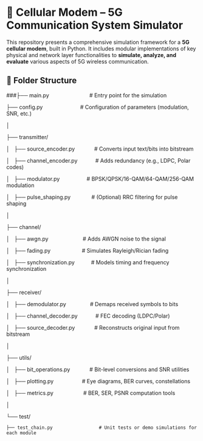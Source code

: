 # 📶 Cellular Modem – 5G Communication System Simulator

This repository presents a comprehensive simulation framework for a **5G cellular modem**, built in Python. It includes modular implementations of key physical and network layer functionalities to **simulate, analyze, and evaluate** various aspects of 5G wireless communication.

## 📁 Folder Structure 

###├── main.py                           # Entry point for the simulation

├── config.py                         # Configuration of parameters (modulation, SNR, etc.)

│

├── transmitter/

  │   ├── source_encoder.py             # Converts input text/bits into bitstream

  │   ├── channel_encoder.py            # Adds redundancy (e.g., LDPC, Polar codes)

  │   ├── modulator.py                  # BPSK/QPSK/16-QAM/64-QAM/256-QAM modulation

  │   ├── pulse_shaping.py              # (Optional) RRC filtering for pulse shaping

│

├── channel/
  
  │   ├── awgn.py                       # Adds AWGN noise to the signal

  │   ├── fading.py                     # Simulates Rayleigh/Rician fading

  │   ├── synchronization.py           # Models timing and frequency synchronization

│

├── receiver/

  │   ├── demodulator.py                # Demaps received symbols to bits

  │   ├── channel_decoder.py            # FEC decoding (LDPC/Polar)

  │   ├── source_decoder.py             # Reconstructs original input from bitstream

│

├── utils/

  │   ├── bit_operations.py             # Bit-level conversions and SNR utilities

  │   ├── plotting.py                   # Eye diagrams, BER curves, constellations

  │   ├── metrics.py                    # BER, SER, PSNR computation tools

│

└── test/

    ├── test_chain.py                 # Unit tests or demo simulations for each module
